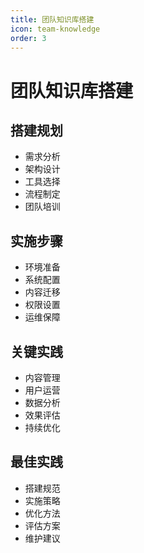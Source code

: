 ```yaml
---
title: 团队知识库搭建
icon: team-knowledge
order: 3
---
```


# 团队知识库搭建

## 搭建规划
- 需求分析
- 架构设计
- 工具选择
- 流程制定
- 团队培训

## 实施步骤
- 环境准备
- 系统配置
- 内容迁移
- 权限设置
- 运维保障

## 关键实践
- 内容管理
- 用户运营
- 数据分析
- 效果评估
- 持续优化

## 最佳实践
- 搭建规范
- 实施策略
- 优化方法
- 评估方案
- 维护建议
